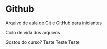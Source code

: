 # Github

Arquivo de aula de Git e GitHub para iniciantes

Ciclo de vida dos arquivos

Gostou do curso? 
Teste Teste Teste
